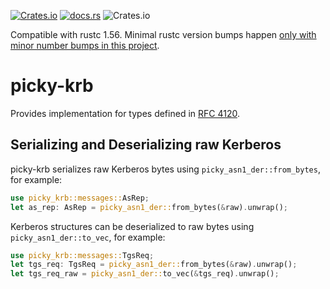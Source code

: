 [![Crates.io](https://img.shields.io/crates/v/picky-krb.svg)](https://crates.io/crates/picky-krb)
[![docs.rs](https://docs.rs/picky-krb/badge.svg)](https://docs.rs/picky-krb)
![Crates.io](https://img.shields.io/crates/l/picky-krb)

Compatible with rustc 1.56.
Minimal rustc version bumps happen [only with minor number bumps in this project](https://github.com/Devolutions/picky-rs/issues/89#issuecomment-868303478).

# picky-krb

Provides implementation for types defined in [RFC 4120](https://www.rfc-editor.org/rfc/rfc4120.txt).

## Serializing and Deserializing raw Kerberos

picky-krb serializes raw Kerberos bytes using `picky_asn1_der::from_bytes`, for example:

```rust
use picky_krb::messages::AsRep;
let as_rep: AsRep = picky_asn1_der::from_bytes(&raw).unwrap();
```

Kerberos structures can be deserialized to raw bytes using `picky_asn1_der::to_vec`, for example:

```rust
use picky_krb::messages::TgsReq;
let tgs_req: TgsReq = picky_asn1_der::from_bytes(&raw).unwrap();
let tgs_req_raw = picky_asn1_der::to_vec(&tgs_req).unwrap();
```
